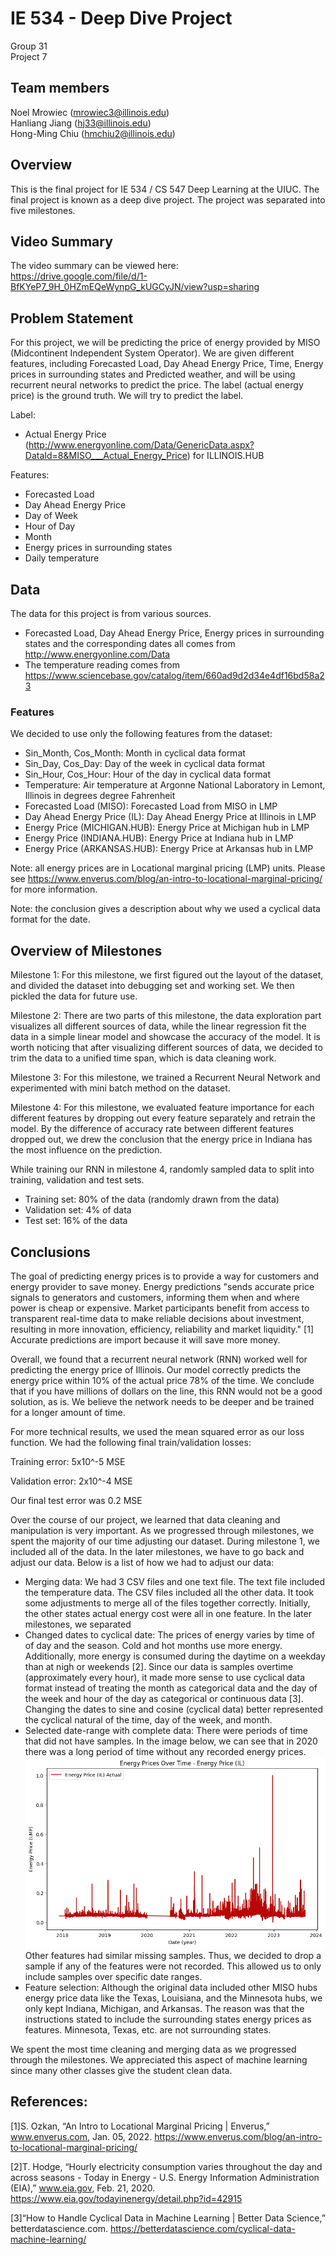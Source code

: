 # IE 534 - Deep Dive Project

Group 31  
Project 7

## Team members
Noel Mrowiec (mrowiec3@illinois.edu)  
Hanliang Jiang (hj33@illinois.edu)  
Hong-Ming Chiu (hmchiu2@illinois.edu)  

## Overview
This is the final project for IE 534 / CS 547 Deep Learning at the UIUC. The final project is known as a deep dive project. The project was separated into five milestones.

## Video Summary  
The video summary can be viewed here:  
https://drive.google.com/file/d/1-BfKYeP7_9H_0HZmEQeWynpG_kUGCyJN/view?usp=sharing  

## Problem Statement
For this project, we will be predicting the price of energy provided by MISO (Midcontinent Independent System Operator). We are given different features, including Forecasted Load, Day Ahead Energy Price, Time, Energy prices in surrounding states and Predicted weather, and will be using recurrent neural networks to predict the price. The label (actual energy price) is the ground truth. We will try to predict the label.  

Label: 
- Actual Energy Price (http://www.energyonline.com/Data/GenericData.aspx?DataId=8&MISO___Actual_Energy_Price) for ILLINOIS.HUB

Features: 
- Forecasted Load 
- Day Ahead Energy Price 
- Day of Week 
- Hour of Day 
- Month 
- Energy prices in surrounding states 
- Daily temperature 


## Data
The data for this project is from various sources. 

- Forecasted Load, Day Ahead Energy Price, Energy prices in surrounding states and the corresponding dates all comes from http://www.energyonline.com/Data
- The temperature reading comes from https://www.sciencebase.gov/catalog/item/660ad9d2d34e4df16bd58a23


### Features
We decided to use only the following features from the dataset:

- Sin_Month, Cos_Month: Month in cyclical data format  
- Sin_Day, Cos_Day: Day of the week in cyclical data format  
- Sin_Hour, Cos_Hour: Hour of the day in cyclical data format  
- Temperature: Air temperature at Argonne National Laboratory in Lemont, Illinois in degrees degree Fahrenheit  
- Forecasted Load (MISO): Forecasted Load from MISO in LMP  
- Day Ahead Energy Price (IL): Day Ahead Energy Price at Illinois in LMP  
- Energy Price (MICHIGAN.HUB): Energy Price at Michigan hub in LMP  
- Energy Price (INDIANA.HUB): Energy Price at Indiana hub in LMP  
- Energy Price (ARKANSAS.HUB): Energy Price at Arkansas hub in LMP  

Note: all energy prices are in Locational marginal pricing (LMP) units. Please see https://www.enverus.com/blog/an-intro-to-locational-marginal-pricing/ for more information.  

Note: the conclusion gives a description about why we used a cyclical data format for the date.   

## Overview of Milestones
Milestone 1: For this milestone, we first figured out the layout of the dataset, and divided the dataset into debugging set and working set. We then pickled the data for future use.

Milestone 2: There are two parts of this milestone, the data exploration part visualizes all different sources of data, while the linear regression fit the data in a simple linear model and showcase the accuracy of the model. It is worth noticing that after visualizing different sources of data, we decided to trim the data to a unified time span, which is data cleaning work.

Milestone 3: For this milestone, we trained a Recurrent Neural Network and experimented with mini batch method on the dataset.

Milestone 4: For this milestone, we evaluated feature importance for each different features by dropping out every feature separately and retrain the model. By the difference of accuracy rate between different features dropped out, we drew the conclusion that the energy price in Indiana has the most influence on the prediction.

While training our RNN in milestone 4, randomly sampled data to split into training, validation and test sets.
*   Training set: 80% of the data (randomly drawn from the data)
*   Validation set: 4% of data
*   Test set: 16% of the data

## Conclusions
The goal of predicting energy prices is to provide a way for customers and energy provider to save money. 
Energy predictions "sends accurate price signals to generators and customers, informing them when and 
where power is cheap or expensive. Market participants benefit from access to transparent real-time data 
to make reliable decisions about investment, resulting in more innovation, efficiency, reliability and 
market liquidity." [1] Accurate predictions are import because it will save more money. 

Overall, we found that a recurrent neural network (RNN) worked well for predicting the energy 
price of Illinois. Our model correctly predicts the energy price 
within 10% of the actual price 78% of the time. We conclude that if you have millions of dollars on the line, this RNN would not be a good solution, as is. We believe the network needs to be deeper and be trained for a longer amount of time. 

For more technical results, we used the mean squared error as our loss function. We had the following final train/validation losses: 

Training error: 5x10^-5​ MSE

Validation error: 2x10^-4 MSE

Our final test error was 0.2 MSE

Over the course of our project, we learned that data cleaning and manipulation is very important. As we progressed through milestones, we spent the majority of our time adjusting our dataset. During milestone 1, we included all of the data. In the later milestones, we have to go back and adjust our data. Below is a list of how we had to adjust our data:
 - Merging data:
    We had 3 CSV files and one text file. The text file included the temperature data. The CSV files included all the other data. It took some adjustments to merge all of the files together correctly.  Initially, the other states actual energy cost were all in one feature. In the later milestones, we separated 
 - Changed dates to cyclical date: 
    The prices of energy varies by time of of day and the season. Cold and hot months use more energy. Additionally, more energy is consumed during the daytime on a weekday than at nigh or weekends [2]. Since our data is samples overtime (approximately every hour), it made more sense to use cyclical data format instead of treating the month as categorical data and the day of the week and hour of the day as categorical or continuous data [3]. Changing the dates to sine and cosine (cyclical data) better represented the cyclical natural of the time, day of the week, and month. 
 - Selected date-range with complete data: 
    There were periods of time that did not have samples. In the image below, we can see that in 2020 there was a long period of time without any recorded energy prices. 
    ![alt text](image.png)  
    Other features had similar missing samples. Thus, we decided to drop a sample if any of the features were not recorded. This allowed us to only include samples over specific date ranges. 
 - Feature selection: 
    Although the original data included other MISO hubs energy price data like the Texas, Louisiana, and the Minnesota hubs, we only kept Indiana, Michigan, and Arkansas. The reason was that the instructions stated to include the surrounding states energy prices as features. Minnesota, Texas, etc. are not surrounding states. 

We spent the most time cleaning and merging data as we progressed through the milestones. We appreciated this aspect of machine learning since many other classes give the student clean data.
    

## References:
[1]S. Ozkan, “An Intro to Locational Marginal Pricing | Enverus,” www.enverus.com, Jan. 05, 2022. https://www.enverus.com/blog/an-intro-to-locational-marginal-pricing/

[2]T. Hodge, “Hourly electricity consumption varies throughout the day and across seasons - Today in Energy - U.S. Energy Information Administration (EIA),” www.eia.gov, Feb. 21, 2020. https://www.eia.gov/todayinenergy/detail.php?id=42915

[3]“How to Handle Cyclical Data in Machine Learning | Better Data Science,” betterdatascience.com. https://betterdatascience.com/cyclical-data-machine-learning/






